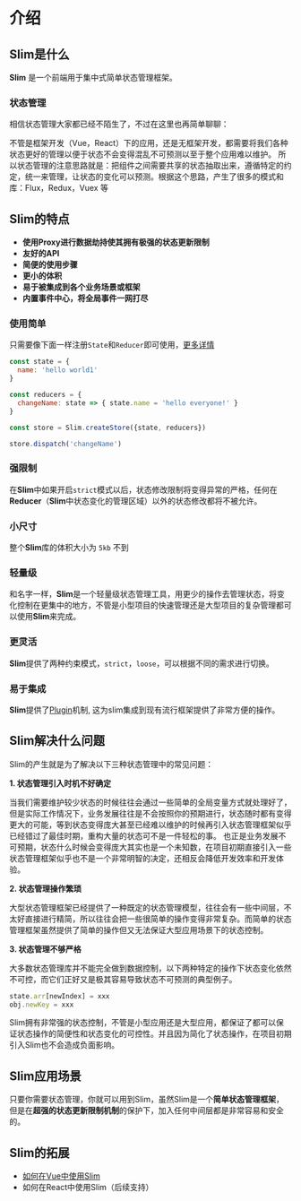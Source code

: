# 介绍

## Slim是什么
**Slim** 是一个前端用于集中式简单状态管理框架。

### 状态管理
相信状态管理大家都已经不陌生了，不过在这里也再简单聊聊：

不管是框架开发（Vue，React）下的应用，还是无框架开发，都需要将我们各种状态更好的管理以便于状态不会变得混乱不可预测以至于整个应用难以维护。
所以状态管理的注意思路就是：把组件之间需要共享的状态抽取出来，遵循特定的约定，统一来管理，让状态的变化可以预测。根据这个思路，产生了很多的模式和库：Flux，Redux，Vuex 等

## Slim的特点

* **使用Proxy进行数据劫持使其拥有极强的状态更新限制**
* **友好的API**
* **简便的使用步骤**
* **更小的体积**
* **易于被集成到各个业务场景或框架**
* **内置事件中心，将全局事件一网打尽**

### 使用简单
只需要像下面一样注册`State`和`Reducer`即可使用，[更多详情](/zh/reducer.html)

```javascript
const state = {
  name: 'hello world1'
}

const reducers = {
  changeName: state => { state.name = 'hello everyone!' }
}

const store = Slim.createStore({state, reducers})

store.dispatch('changeName') 
```

### 强限制
在**Slim**中如果开启`strict`模式以后，状态修改限制将变得异常的严格，任何在**Reducer**（**Slim**中状态变化的管理区域）以外的状态修改都将不被允许。

### 小尺寸
整个**Slim**库的体积大小为 `5kb` 不到

### 轻量级
和名字一样，**Slim**是一个轻量级状态管理工具，用更少的操作去管理状态，将变化控制在更集中的地方，不管是小型项目的快速管理还是大型项目的复杂管理都可以使用**Slim**来完成。

### 更灵活
**Slim**提供了两种约束模式，`strict`，`loose`，可以根据不同的需求进行切换。

### 易于集成
**Slim**提供了[Plugin](/zh/plugin.html)机制, 这为slim集成到现有流行框架提供了非常方便的操作。

## Slim解决什么问题

Slim的产生就是为了解决以下三种状态管理中的常见问题：

**1. 状态管理引入时机不好确定**

当我们需要维护较少状态的时候往往会通过一些简单的全局变量方式就处理好了，但是实际工作情况下，业务发展往往是不会按照你的预期进行，状态随时都有变得更大的可能，等到状态变得庞大甚至已经难以维护的时候再引入状态管理框架似乎已经错过了最佳时期，重构大量的状态可不是一件轻松的事。
也正是业务发展不可预期，状态什么时候会变得庞大其实也是一个未知数，在项目初期直接引入一些状态管理框架似乎也不是一个非常明智的决定，还相反会降低开发效率和开发体验。

**2. 状态管理操作繁琐**

大型状态管理框架已经提供了一种既定的状态管理模型，往往会有一些中间层，不太好直接进行精简，所以往往会把一些很简单的操作变得非常复杂。而简单的状态管理框架虽然提供了简单的操作但又无法保证大型应用场景下的状态控制。

**3. 状态管理不够严格**

大多数状态管理库并不能完全做到数据控制，以下两种特定的操作下状态变化依然不可控，而它们正好又是极其容易导致状态不可预测的典型例子。

```javascript
state.arr[newIndex] = xxx
obj.newKey = xxx
```

Slim拥有非常强的状态控制，不管是小型应用还是大型应用，都保证了都可以保证状态操作的简便性和状态变化的可控性。并且因为简化了状态操作，在项目初期引入Slim也不会造成负面影响。


## Slim应用场景

只要你需要状态管理，你就可以用到Slim，虽然Slim是一个**简单状态管理框架**，但是在**超强的状态更新限制机制**的保护下，加入任何中间层都是非常容易和安全的。

## Slim的拓展

* [如何在Vue中使用Slim](/zh/vslim.html)
* 如何在React中使用Slim（后续支持）
